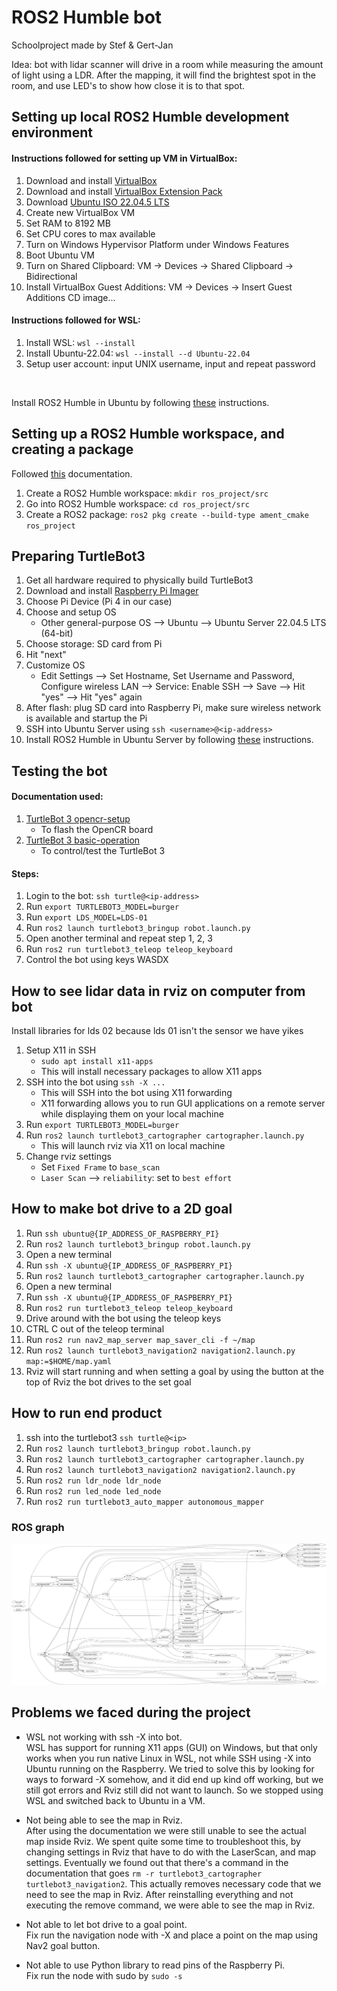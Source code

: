 # ROS2 Humble bot

Schoolproject made by Stef & Gert-Jan

Idea: bot with lidar scanner will drive in a room while measuring the amount of light using a LDR. After the mapping, it will find the brightest spot in the room, and use LED's to show how close it is to that spot.

## Setting up local ROS2 Humble development environment
#### Instructions followed for setting up VM in VirtualBox:
1. Download and install [VirtualBox](https://www.virtualbox.org/wiki/Downloads)
2. Download and install [VirtualBox Extension Pack](https://www.virtualbox.org/wiki/Downloads)
3. Download [Ubuntu ISO 22.04.5 LTS](https://ubuntu.com/download/desktop)
4. Create new VirtualBox VM
5. Set RAM to 8192 MB
6. Set CPU cores to max available
7. Turn on Windows Hypervisor Platform under Windows Features
8. Boot Ubuntu VM
9. Turn on Shared Clipboard: VM -> Devices -> Shared Clipboard -> Bidirectional
10. Install VirtualBox Guest Additions: VM -> Devices -> Insert Guest Additions CD image...

#### Instructions followed for WSL:
1. Install WSL: ```wsl --install```
2. Install Ubuntu-22.04: ```wsl --install --d Ubuntu-22.04```
3. Setup user account: input UNIX username, input and repeat password

<br>

Install ROS2 Humble in Ubuntu by following [these](https://docs.ros.org/en/humble/) instructions.

## Setting up a ROS2 Humble workspace, and creating a package
Followed [this](https://docs.ros.org/en/eloquent/Tutorials/Creating-Your-First-ROS2-Package.html) documentation.
1. Create a ROS2 Humble workspace: ```mkdir ros_project/src```
2. Go into ROS2 Humble workspace: ```cd ros_project/src```
3. Create a ROS2 package: ```ros2 pkg create --build-type ament_cmake ros_project```

## Preparing TurtleBot3
1. Get all hardware required to physically build TurtleBot3
2. Download and install [Raspberry Pi Imager](https://www.raspberrypi.com/software/)
3. Choose Pi Device (Pi 4 in our case)
4. Choose and setup OS
    - Other general-purpose OS --> Ubuntu --> Ubuntu Server 22.04.5 LTS (64-bit)
5. Choose storage: SD card from Pi
6. Hit "next"
7. Customize OS
    - Edit Settings --> Set Hostname, Set Username and Password, Configure wireless LAN --> Service: Enable SSH --> Save --> Hit "yes" --> Hit "yes" again
8. After flash: plug SD card into Raspberry Pi, make sure wireless network is available and startup the Pi
9. SSH into Ubuntu Server using ```ssh <username>@<ip-address>```
10. Install ROS2 Humble in Ubuntu Server by following [these](https://docs.ros.org/en/humble/) instructions.

## Testing the bot
#### Documentation used:
1. [TurtleBot 3 opencr-setup](https://emanual.robotis.com/docs/en/platform/turtlebot3/opencr_setup/#opencr-setup)
    - To flash the OpenCR board
2. [TurtleBot 3 basic-operation](https://emanual.robotis.com/docs/en/platform/turtlebot3/basic_operation/#teleoperation)
    - To control/test the TurtleBot 3

#### Steps:
1. Login to the bot: ```ssh turtle@<ip-address>```
2. Run ```export TURTLEBOT3_MODEL=burger```
3. Run ```export LDS_MODEL=LDS-01```
4. Run ```ros2 launch turtlebot3_bringup robot.launch.py```
5. Open another terminal and repeat step 1, 2, 3
6. Run ```ros2 run turtlebot3_teleop teleop_keyboard```
7. Control the bot using keys WASDX

## How to see lidar data in rviz on computer from bot
Install libraries for lds 02 because lds 01 isn't the sensor we have yikes

1. Setup X11 in SSH
    - ```sudo apt install x11-apps```
    - This will install necessary packages to allow X11 apps
2. SSH into the bot using ```ssh -X ...```
    - This will SSH into the bot using X11 forwarding
    - X11 forwarding allows you to run GUI applications on a remote server while displaying them on your local machine
3. Run ```export TURTLEBOT3_MODEL=burger```
4. Run ```ros2 launch turtlebot3_cartographer cartographer.launch.py```
    - This will launch rviz via X11 on local machine
5. Change rviz settings
    - Set ```Fixed Frame``` to ```base_scan```
    - ```Laser Scan``` --> ```reliability```: set to ```best effort```
  
## How to make bot drive to a 2D goal 
1. Run ```ssh ubuntu@{IP_ADDRESS_OF_RASPBERRY_PI}```
2. Run ```ros2 launch turtlebot3_bringup robot.launch.py```
3. Open a new terminal
4. Run ```ssh -X ubuntu@{IP_ADDRESS_OF_RASPBERRY_PI}```
5. Run ```ros2 launch turtlebot3_cartographer cartographer.launch.py```
6. Open a new terminal
7. Run ```ssh -X ubuntu@{IP_ADDRESS_OF_RASPBERRY_PI}```
8. Run ```ros2 run turtlebot3_teleop teleop_keyboard```
9. Drive around with the bot using the teleop keys
10. CTRL C out of the teleop terminal
11. Run ```ros2 run nav2_map_server map_saver_cli -f ~/map```
12. Run ```ros2 launch turtlebot3_navigation2 navigation2.launch.py map:=$HOME/map.yaml```
13. Rviz will start running and when setting a goal by using the button at the top of Rviz the bot drives to the set goal

## How to run end product
1. ssh into the turtlebot3 ```ssh turtle@<ip>```
2. Run ```ros2 launch turtlebot3_bringup robot.launch.py```
3. Run ```ros2 launch turtlebot3_cartographer cartographer.launch.py```
4. Run ```ros2 launch turtlebot3_navigation2 navigation2.launch.py```
5. Run ```ros2 run ldr_node ldr_node```
6. Run ```ros2 run led_node led_node```
7. Run ```ros2 run turtlebot3_auto_mapper autonomous_mapper```

### ROS graph
![image](readme_attributes/rosgraph.png)

## Problems we faced during the project
- WSL not working with ssh -X into bot.<br>
WSL has support for running X11 apps (GUI) on Windows, but that only works when you run native Linux in WSL, not while SSH using -X into Ubuntu running on the Raspberry. We tried to solve this by looking for ways to forward -X somehow, and it did end up kind off working, but we still got errors and Rviz still did not want to launch. So we stopped using WSL and switched back to Ubuntu in a VM.

- Not being able to see the map in Rviz.<br>
After using the documentation we were still unable to see the actual map inside Rviz. We spent quite some time to troubleshoot this, by changing settings in Rviz that have to do with the LaserScan, and map settings. Eventually we found out that there's a command in the documentation that goes ```rm -r turtlebot3_cartographer turtlebot3_navigation2```. This actually removes necessary code that we need to see the map in Rviz. After reinstalling everything and not executing the remove command, we were able to see the map in Rviz.

- Not able to let bot drive to a goal point.<br>
Fix run the navigation node with -X and place a point on the map using Nav2 goal button.

- Not able to use Python library to read pins of the Raspberry Pi.<br>
Fix run the node with sudo by ```sudo -s```
